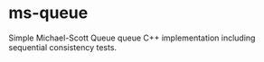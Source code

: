 # ms-queue
Simple Michael-Scott Queue queue C++ implementation including sequential consistency tests.
